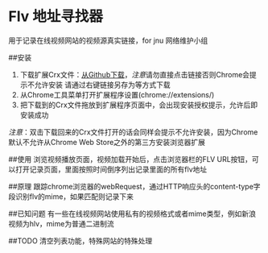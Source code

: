 Flv 地址寻找器
=========

用于记录在线视频网站的视频源真实链接，for jnu 网络维护小组

##安装

1. 下载扩展Crx文件：[从Github下载](http://horsley.github.com/flv-hunter/flv-hunter.crx)，*注意*请勿直接点击链接否则Chrome会提示不允许安装
请通过右键链接另存为等方式下载
2. 从Chrome工具菜单打开扩展程序设置(chrome://extensions/)
3. 把下载到的Crx文件拖放到扩展程序页面中，会出现安装授权提示，允许后即安装成功

*注意*：双击下载回来的Crx文件打开的话会同样会提示不允许安装，因为Chrome默认不允许从Chrome Web Store之外的第三方安装浏览器扩展

##使用
浏览视频播放页面，视频加载开始后，点击浏览器栏的FLV URL按钮，可以打开记录页面，里面按照时间倒序列出记录里面的所有flv地址

##原理
跟踪chrome浏览器的webRequest，通过HTTP响应头的content-type字段识别flv的mime，如果匹配则记录下来

##已知问题
有一些在线视频网站使用私有的视频格式或者mime类型，例如新浪视频为hlv，mime为普通二进制流

##TODO
清空列表功能，特殊网站的特殊处理